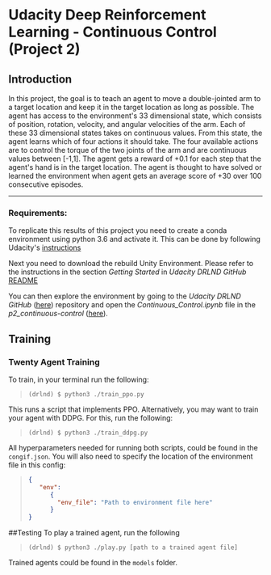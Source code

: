# Udacity Deep Reinforcement Learning - Continuous Control (Project 2)
## Introduction

In this project, the goal is to teach an agent to move a double-jointed arm to a target 
location and keep it in the target location as long as possible. The agent has access to 
the environment's 33 dimensional state, which consists of position, rotation, velocity, 
and angular velocities of the arm. Each of these 33 dimensional states takes on continuous
 values.  From this state, the agent learns which of four actions it should take. The four
  available actions are to control the torque of the two joints of the arm and are 
  continuous values between [-1,1]. The agent gets a reward of +0.1 for each step that 
  the agent's hand is in the target location. The agent is thought to have solved or 
  learned the environment when agent gets an average score of +30 over 100 consecutive 
  episodes.

---
### Requirements:
To replicate this results of this project you need to create a conda environment using 
python 3.6 and activate it.
This can be done by following Udacity's [instructions](https://github.com/udacity/deep-reinforcement-learning#dependencies)

Next you need to download the rebuild Unity Environment. Please refer to the instructions 
in the section *Getting Started* in *Udacity DRLND GitHub*
[README](https://github.com/udacity/deep-reinforcement-learning/tree/master/p2_continuous-control)

You can then explore the environment by going to the *Udacity DRLND GitHub* ([here](https://github.com/udacity/deep-reinforcement-learning)) repository and open the *Continuous_Control.ipynb* file in the *p2_continuous-control* ([here](https://github.com/udacity/deep-reinforcement-learning/tree/master/p2_continuous-control)).

## Training
### Twenty Agent Training
To train, in your terminal run the following:
> ```console
> (drlnd) $ python3 ./train_ppo.py
> ```
This runs a script that implements PPO. Alternatively, you may want to train your agent with DDPG. 
For this, run the following:

> ```console
> (drlnd) $ python3 ./train_ddpg.py
> ```

All hyperparameters needed for running both scripts, could be found in the `congif.json`.
You will also need to specify the location of the environment file in this config:

> ```json
> {
>    "env":
>       {
>         "env_file": "Path to environment file here"
>	    }
> }
> ```

##Testing
To play a trained agent, run the following
> ```console
> (drlnd) $ python3 ./play.py [path to a trained agent file]
> ```
Trained agents could be found in the `models` folder.